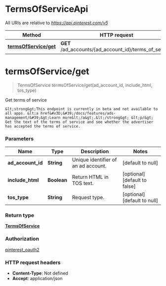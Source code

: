 # TermsOfServiceApi

All URIs are relative to *https://api.pinterest.com/v5*

| Method | HTTP request | Description |
|------------- | ------------- | -------------|
| [**termsOfService/get**](TermsOfServiceApi.md#termsOfService/get) | **GET** /ad_accounts/{ad_account_id}/terms_of_service | Get terms of service |


<a name="termsOfService/get"></a>
# **termsOfService/get**
> TermsOfService termsOfService/get(ad\_account\_id, include\_html, tos\_type)

Get terms of service

    &lt;strong&gt;This endpoint is currently in beta and not available to all apps. &lt;a href&#x3D;&#39;/docs/features/ads-management/&#39;&gt;Learn more&lt;/a&gt;.&lt;/strong&gt; &lt;p/&gt; Get the text of the terms of service and see whether the advertiser has accepted the terms of service.

### Parameters

|Name | Type | Description  | Notes |
|------------- | ------------- | ------------- | -------------|
| **ad\_account\_id** | **String**| Unique identifier of an ad account. | [default to null] |
| **include\_html** | **Boolean**| Return HTML in TOS text. | [optional] [default to false] |
| **tos\_type** | **String**| Request type. | [optional] [default to null] |

### Return type

[**TermsOfService**](../Models/TermsOfService.md)

### Authorization

[pinterest_oauth2](../README.md#pinterest_oauth2)

### HTTP request headers

- **Content-Type**: Not defined
- **Accept**: application/json

